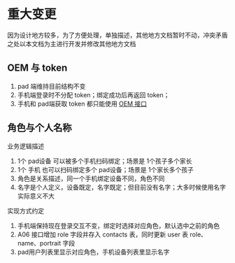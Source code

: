 # 重大变更

因为设计地方较多，为了方便处理，单独描述，其他地方文档暂时不动，冲突矛盾之处以本文档为主进行开发并修改其他地方文档


## OEM 与 token

1. pad 端维持目前结构不变
2. 手机端登录时不分配 token；绑定成功后再返回 token；
3. 手机和 pad端获取 token 都只能使用 [OEM 接口](./oem-imei.html)



## 角色与个人名称

业务逻辑描述

1. 1个 pad设备 可以被多个手机扫码绑定；场景是 1个孩子多个家长
2. 1个 手机 也可以扫码绑定多个 pad设备；场景是 1个家长多个孩子
3. 角色是关系描述，同一个手机绑定设备不同，角色不同
4. 名字是个人定义，设备既定，名字既定；但目前没有名字；大多时候使用名字实际意义不大

实现方式约定

1. 手机端保持现在登录交互不变，绑定时选择对应角色，默认选中之前的角色
2. A06 接口增加 role 字段并存入 contacts 表，同时更新 user 表 role、name、portrait 字段
3. pad用户列表里显示对应角色，手机设备列表里显示名字